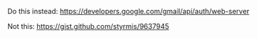 Do this instead: https://developers.google.com/gmail/api/auth/web-server


Not this: https://gist.github.com/styrmis/9637945
